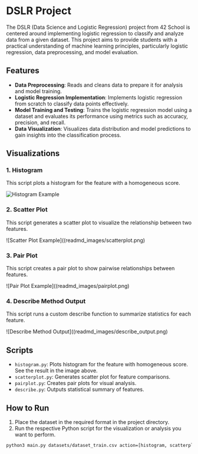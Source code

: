 # DSLR Project

The DSLR (Data Science and Logistic Regression) project from 42 School is centered around implementing logistic regression to classify and analyze data from a given dataset. This project aims to provide students with a practical understanding of machine learning principles, particularly logistic regression, data preprocessing, and model evaluation.

## Features

- **Data Preprocessing**: Reads and cleans data to prepare it for analysis and model training.
- **Logistic Regression Implementation**: Implements logistic regression from scratch to classify data points effectively.
- **Model Training and Testing**: Trains the logistic regression model using a dataset and evaluates its performance using metrics such as accuracy, precision, and recall.
- **Data Visualization**: Visualizes data distribution and model predictions to gain insights into the classification process.

## Visualizations

### 1. Histogram
This script plots a histogram for the feature with a homogeneous score.

![Histogram Example](readmd_images/histogram.png)

### 2. Scatter Plot
This script generates a scatter plot to visualize the relationship between two features.

![Scatter Plot Example]((readmd_images/scatterplot.png)

### 3. Pair Plot
This script creates a pair plot to show pairwise relationships between features.

![Pair Plot Example]((readmd_images/pairplot.png)

### 4. Describe Method Output
This script runs a custom describe function to summarize statistics for each feature.

![Describe Method Output]((readmd_images/describe_output.png)

## Scripts

- `histogram.py`: Plots histogram for the feature with homogeneous score. See the result in the image above.
- `scatterplot.py`: Generates scatter plot for feature comparisons.
- `pairplot.py`: Creates pair plots for visual analysis.
- `describe.py`: Outputs statistical summary of features.

## How to Run

1. Place the dataset in the required format in the project directory.
2. Run the respective Python script for the visualization or analysis you want to perform.

```bash
python3 main.py datasets/dataset_train.csv action=[histogram, scatterplot, pairplot]

